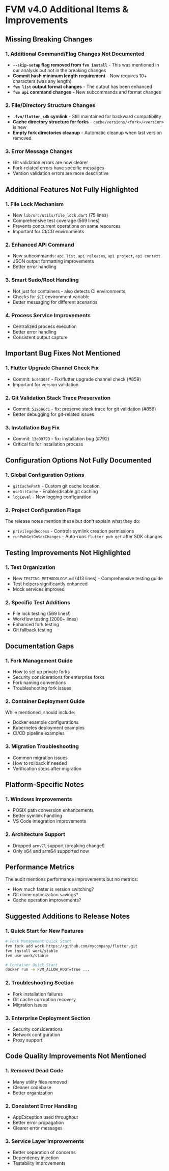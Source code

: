 # FVM v4.0 Additional Items & Improvements

## Missing Breaking Changes

### 1. Additional Command/Flag Changes Not Documented
- **`--skip-setup` flag removed from `fvm install`** - This was mentioned in our analysis but not in the breaking changes
- **Commit hash minimum length requirement** - Now requires 10+ characters (was any length)
- **`fvm list` output format changes** - The output has been enhanced
- **`fvm api` command changes** - New subcommands and format changes

### 2. File/Directory Structure Changes
- **`.fvm/flutter_sdk` symlink** - Still maintained for backward compatibility
- **Cache directory structure for forks** - `cache/versions/<fork>/<version>` is new
- **Empty fork directories cleanup** - Automatic cleanup when last version removed

### 3. Error Message Changes
- Git validation errors are now clearer
- Fork-related errors have specific messages
- Version validation errors are more descriptive

## Additional Features Not Fully Highlighted

### 1. File Lock Mechanism
- New `lib/src/utils/file_lock.dart` (75 lines)
- Comprehensive test coverage (569 lines)
- Prevents concurrent operations on same resources
- Important for CI/CD environments

### 2. Enhanced API Command
- New subcommands: `api list`, `api releases`, `api project`, `api context`
- JSON output formatting improvements
- Better error handling

### 3. Smart Sudo/Root Handling
- Not just for containers - also detects CI environments
- Checks for `$CI` environment variable
- Better messaging for different scenarios

### 4. Process Service Improvements
- Centralized process execution
- Better error handling
- Consistent output capture

## Important Bug Fixes Not Mentioned

### 1. Flutter Upgrade Channel Check Fix
- Commit: `bc64302f` - Fix/flutter upgrade channel check (#859)
- Important for version validation

### 2. Git Validation Stack Trace Preservation
- Commit: `519306c1` - fix: preserve stack trace for git validation (#856)
- Better debugging for git-related issues

### 3. Installation Bug Fix
- Commit: `13e09799` - fix: installation bug (#792)
- Critical fix for installation process

## Configuration Options Not Fully Documented

### 1. Global Configuration Options
- `gitCachePath` - Custom git cache location
- `useGitCache` - Enable/disable git caching
- `logLevel` - New logging configuration

### 2. Project Configuration Flags
The release notes mention these but don't explain what they do:
- `privilegedAccess` - Controls symlink creation permissions
- `runPubGetOnSdkChanges` - Auto-runs `flutter pub get` after SDK changes

## Testing Improvements Not Highlighted

### 1. Test Organization
- New `TESTING_METHODOLOGY.md` (413 lines) - Comprehensive testing guide
- Test helpers significantly enhanced
- Mock services improved

### 2. Specific Test Additions
- File lock testing (569 lines!)
- Workflow testing (2000+ lines)
- Enhanced fork testing
- Git fallback testing

## Documentation Gaps

### 1. Fork Management Guide
- How to set up private forks
- Security considerations for enterprise forks
- Fork naming conventions
- Troubleshooting fork issues

### 2. Container Deployment Guide
While mentioned, should include:
- Docker example configurations
- Kubernetes deployment examples
- CI/CD pipeline examples

### 3. Migration Troubleshooting
- Common migration issues
- How to rollback if needed
- Verification steps after migration

## Platform-Specific Notes

### 1. Windows Improvements
- POSIX path conversion enhancements
- Better symlink handling
- VS Code integration improvements

### 2. Architecture Support
- Dropped `armv7l` support (breaking change!)
- Only x64 and arm64 supported now

## Performance Metrics

The audit mentions performance improvements but no metrics:
- How much faster is version switching?
- Git clone optimization savings?
- Cache operation improvements?

## Suggested Additions to Release Notes

### 1. Quick Start for New Features
```bash
# Fork Management Quick Start
fvm fork add work https://github.com/mycompany/flutter.git
fvm install work/stable
fvm use work/stable

# Container Quick Start
docker run -e FVM_ALLOW_ROOT=true ...
```

### 2. Troubleshooting Section
- Fork installation failures
- Git cache corruption recovery
- Migration issues

### 3. Enterprise Deployment Section
- Security considerations
- Network configuration
- Proxy support

## Code Quality Improvements Not Mentioned

### 1. Removed Dead Code
- Many utility files removed
- Cleaner codebase
- Better organization

### 2. Consistent Error Handling
- AppException used throughout
- Better error propagation
- Clearer error messages

### 3. Service Layer Improvements
- Better separation of concerns
- Dependency injection
- Testability improvements